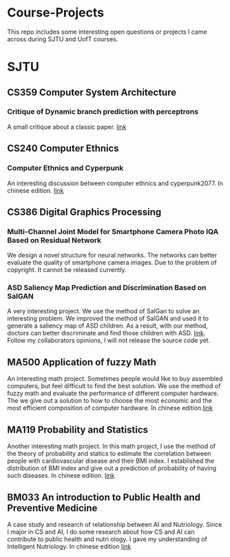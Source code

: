 # Course-Projects
This repo includes some interesting open questions or projects I came across during SJTU and UofT courses. 

# SJTU
## CS359 Computer System Architecture
### Critique of Dynamic branch prediction with perceptrons
A small critique about a classic paper. [link](https://github.com/daxixi/Course-Projects/blob/main/Critique%20of%20Dynamic%20branch%20prediction%20with%20perceptrons.pdf)
## CS240 Computer Ethnics
### Computer Ethnics and Cyperpunk
An interesting discussion between computer ethnics and cyperpunk2077. In chinese edition. [link](https://github.com/daxixi/Course-Projects/blob/main/Computer%20Ethnics%20and%20Cyperpunk.pdf)
## CS386 Digital Graphics Processing
### Multi-Channel Joint Model for Smartphone Camera Photo IQA Based on Residual Network
We design a novel structure for neural networks. The networks can better evaluate the quality of smartphone camera images. Due to the problem of copyright. It cannot be released currently.
### ASD Saliency Map Prediction and Discrimination Based on SalGAN
A very interesting project. We use the method of SalGan to solve an interesting problem. We improved the method of SalGAN and used it to generate a saliency map of ASD children. As a result, with our method, doctors can better discriminate and find those children with ASD. [link](https://github.com/daxixi/Course-Projects/blob/main/ASD%20Saliency%20Map%20Prediction%20and%20Discrimination.pdf). Follow my collaborators opinions, I will not release the source code yet.
## MA500 Application of fuzzy Math
An interesting math project. Sometimes people would like to buy assembled computers, but feel difficult to find the best solution. We use the method of fuzzy math and evaluate the performance of different computer hardware. The we give out a solution to how to choose the most economic and the most efficient composition of computer hardware.  In chinese edition.[link](https://github.com/daxixi/Course-Projects/blob/main/Assembly%20machine%20evaluation.pdf)
## MA119 Probability and Statistics
Another interesting math project. In this math project, I use the method of the theory of probability and statics to estimate the correlation between people with cardiovascular disease and their BMI index. I established the distribution of BMI index and give out a prediction of probability of having such diseases.  In chinese edition. [link](https://github.com/daxixi/Course-Projects/blob/main/Study%20of%20%20distribution%20of%20cardiovascular%20disease%20patients'%20BMI.pdf) 
## BM033 An introduction to Public Health and Preventive Medicine
A case study and research of relationship between AI and Nutriology. Since I major in CS and AI, I do some research about how CS and AI can contribute to public health and nutri ology. I gave my understanding of Intelligent Nutriology. In chinese edition [link](https://github.com/daxixi/Course-Projects/blob/main/Intelligent%20Nutriology.pdf)

